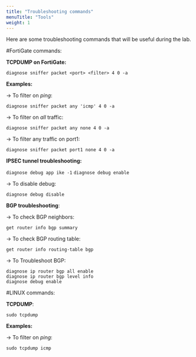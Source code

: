 ```yaml
---
title: "Troubleshooting commands"
menuTitle: "Tools"
weight: 1
---
```


Here are some troubleshooting commands that will be useful during the lab. 

#FortiGate commands:

**TCPDUMP on FortiGate:**

```diagnose sniffer packet <port> <filter> 4 0 -a```

**Examples:**

-> To filter on _ping_:  

```diagnose sniffer packet any 'icmp' 4 0 -a```

-> To filter on _all_ traffic: 

```diagnose sniffer packet any none 4 0 -a```

-> To filter any traffic on port1:

```diagnose sniffer packet port1 none 4 0 -a```

**IPSEC tunnel troubleshooting:**

   ```diagnose debug app ike -1```
   ```diagnose debug enable```

-> To disable debug: 

```diagnose debug disable```

**BGP troubleshooting**:

-> To check BGP neighbors:

```get router info bgp summary```

-> To check BGP routing table:

```get router info routing-table bgp```

-> To Troubleshoot BGP:

```
diagnose ip router bgp all enable
diagnose ip router bgp level info
diagnose debug enable
```
#LINUX commands:

**TCPDUMP**:

```sudo tcpdump```

**Examples:**

-> To filter on _ping_:

```sudo tcpdump icmp```





